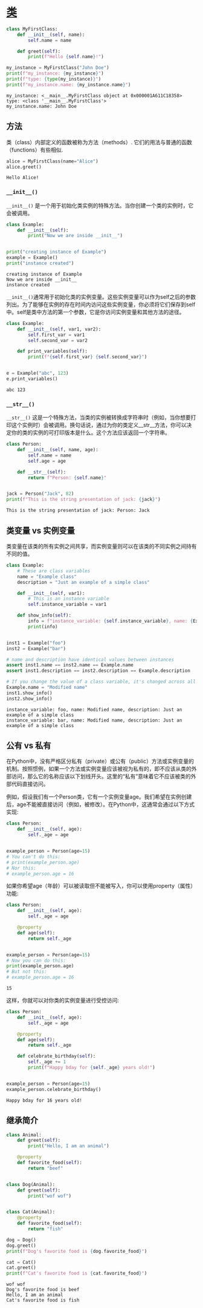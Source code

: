 
# [类](https://docs.python.org/3/tutorial/classes.html#a-first-look-at-classes)


```python
class MyFirstClass:
    def __init__(self, name):
        self.name = name

    def greet(self):
        print(f"Hello {self.name}!")
```


```python
my_instance = MyFirstClass("John Doe")
print(f"my_instance: {my_instance}")
print(f"type: {type(my_instance)}")
print(f"my_instance.name: {my_instance.name}")
```

    my_instance: <__main__.MyFirstClass object at 0x000001A611C18358>
    type: <class '__main__.MyFirstClass'>
    my_instance.name: John Doe
    

## 方法
类（class）内部定义的函数被称为方法（methods）. 它们的用法与普通的函数（functions）有些相似. 


```python
alice = MyFirstClass(name="Alice")
alice.greet()
```

    Hello Alice!
    

### `__init__()`
`__init__()` 是一个用于初始化类实例的特殊方法。当你创建一个类的实例时，它会被调用。 


```python
class Example:
    def __init__(self):
        print("Now we are inside __init__")


print("creating instance of Example")
example = Example()
print("instance created")
```

    creating instance of Example
    Now we are inside __init__
    instance created
    

`__init__()`通常用于初始化类的实例变量。这些实例变量可以作为self之后的参数列出。为了能够在实例的存在时间内访问这些实例变量，你必须将它们保存到self中。self是类中方法的第一个参数，它是你访问实例变量和其他方法的途径。


```python
class Example:
    def __init__(self, var1, var2):
        self.first_var = var1
        self.second_var = var2

    def print_variables(self):
        print(f"{self.first_var} {self.second_var}")


e = Example("abc", 123)
e.print_variables()
```

    abc 123
    

### `__str__()`
`__str__()` 这是一个特殊方法，当类的实例被转换成字符串时（例如，当你想要打印这个实例时）会被调用。换句话说，通过为你的类定义__str__方法，你可以决定你的类的实例的可打印版本是什么。这个方法应该返回一个字符串。


```python
class Person:
    def __init__(self, name, age):
        self.name = name
        self.age = age

    def __str__(self):
        return f"Person: {self.name}"


jack = Person("Jack", 82)
print(f"This is the string presentation of jack: {jack}")
```

    This is the string presentation of jack: Person: Jack
    

## 类变量 vs 实例变量
类变量在该类的所有实例之间共享，而实例变量则可以在该类的不同实例之间持有不同的值。


```python
class Example:
    # These are class variables
    name = "Example class"
    description = "Just an example of a simple class"

    def __init__(self, var1):
        # This is an instance variable
        self.instance_variable = var1

    def show_info(self):
        info = f"instance_variable: {self.instance_variable}, name: {Example.name}, description: {Example.description}"
        print(info)


inst1 = Example("foo")
inst2 = Example("bar")

# name and description have identical values between instances
assert inst1.name == inst2.name == Example.name
assert inst1.description == inst2.description == Example.description

# If you change the value of a class variable, it's changed across all instances
Example.name = "Modified name"
inst1.show_info()
inst2.show_info()
```

    instance_variable: foo, name: Modified name, description: Just an example of a simple class
    instance_variable: bar, name: Modified name, description: Just an example of a simple class
    

## 公有 vs 私有
在Python中，没有严格区分私有（private）或公有（public）方法或实例变量的机制。按照惯例，如果一个方法或实例变量应该被视为私有的，即不应该从类的外部访问，那么它的名称应该以下划线开头。这里的“私有”意味着它不应该被类的外部代码直接访问。

例如，假设我们有一个Person类，它有一个实例变量age。我们希望在实例创建后，age不能被直接访问（例如，被修改）。在Python中，这通常会通过以下方式实现:


```python
class Person:
    def __init__(self, age):
        self._age = age


example_person = Person(age=15)
# You can't do this:
# print(example_person.age)
# Nor this:
# example_person.age = 16
```

如果你希望age（年龄）可以被读取但不能被写入，你可以使用property（属性）功能:


```python
class Person:
    def __init__(self, age):
        self._age = age

    @property
    def age(self):
        return self._age


example_person = Person(age=15)
# Now you can do this:
print(example_person.age)
# But not this:
# example_person.age = 16
```

    15
    

这样，你就可以对你类的实例变量进行受控访问: 


```python
class Person:
    def __init__(self, age):
        self._age = age

    @property
    def age(self):
        return self._age

    def celebrate_birthday(self):
        self._age += 1
        print(f"Happy bday for {self._age} years old!")


example_person = Person(age=15)
example_person.celebrate_birthday()
```

    Happy bday for 16 years old!
    

## 继承简介


```python
class Animal:
    def greet(self):
        print("Hello, I am an animal")

    @property
    def favorite_food(self):
        return "beef"


class Dog(Animal):
    def greet(self):
        print("wof wof")


class Cat(Animal):
    @property
    def favorite_food(self):
        return "fish"
```


```python
dog = Dog()
dog.greet()
print(f"Dog's favorite food is {dog.favorite_food}")

cat = Cat()
cat.greet()
print(f"Cat's favorite food is {cat.favorite_food}")
```

    wof wof
    Dog's favorite food is beef
    Hello, I am an animal
    Cat's favorite food is fish
    

